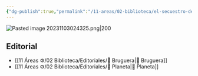```yaml
---
{"dg-publish":true,"permalink":"/11-areas/02-biblioteca/el-secuestro-de-miss-blandish/","noteIcon":""}
---
```


![Pasted image 20231103024325.png|200](/img/user/02%20Image/Pasted%20image%2020231103024325.png)
## Editorial
  - [[11 Áreas ⚙/02 Biblioteca/Editoriales/📔 Bruguera\|📔 Bruguera]]
  - [[11 Áreas ⚙/02 Biblioteca/Editoriales/📔 Planeta\|📔 Planeta]]